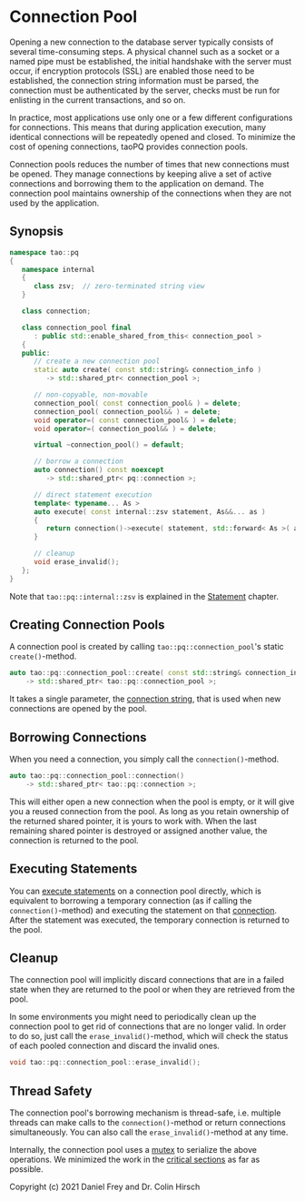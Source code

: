 # Connection Pool

Opening a new connection to the database server typically consists of several time-consuming steps.
A physical channel such as a socket or a named pipe must be established, the initial handshake with the server must occur, if encryption protocols (SSL) are enabled those need to be established, the connection string information must be parsed, the connection must be authenticated by the server, checks must be run for enlisting in the current transactions, and so on.

In practice, most applications use only one or a few different configurations for connections.
This means that during application execution, many identical connections will be repeatedly opened and closed.
To minimize the cost of opening connections, taoPQ provides connection pools.

Connection pools reduces the number of times that new connections must be opened.
They manage connections by keeping alive a set of active connections and borrowing them to the application on demand.
The connection pool maintains ownership of the connections when they are not used by the application.

## Synopsis

```c++
namespace tao::pq
{
   namespace internal
   {
      class zsv;  // zero-terminated string view
   }

   class connection;

   class connection_pool final
      : public std::enable_shared_from_this< connection_pool >
   {
   public:
      // create a new connection pool
      static auto create( const std::string& connection_info )
         -> std::shared_ptr< connection_pool >;

      // non-copyable, non-movable
      connection_pool( const connection_pool& ) = delete;
      connection_pool( connection_pool&& ) = delete;
      void operator=( const connection_pool& ) = delete;
      void operator=( connection_pool&& ) = delete;

      virtual ~connection_pool() = default;

      // borrow a connection
      auto connection() const noexcept
         -> std::shared_ptr< pq::connection >;

      // direct statement execution
      template< typename... As >
      auto execute( const internal::zsv statement, As&&... as )
      {
         return connection()->execute( statement, std::forward< As >( as )... );
      }

      // cleanup
      void erase_invalid();
   };
}
```

Note that `tao::pq::internal::zsv` is explained in the [Statement](Statement.md) chapter.

## Creating Connection Pools

A connection pool is created by calling `tao::pq::connection_pool`'s static `create()`-method.

```c++
auto tao::pq::connection_pool::create( const std::string& connection_info )
    -> std::shared_ptr< tao::pq::connection_pool >;
```

It takes a single parameter, the [connection string](https://www.postgresql.org/docs/current/libpq-connect.html#LIBPQ-CONNSTRING), that is used when new connections are opened by the pool.

## Borrowing Connections

When you need a connection, you simply call the `connection()`-method.

```c++
auto tao::pq::connection_pool::connection()
    -> std::shared_ptr< tao::pq::connection >;
```

This will either open a new connection when the pool is empty, or it will give you a reused connection from the pool.
As long as you retain ownership of the returned shared pointer, it is yours to work with.
When the last remaining shared pointer is destroyed or assigned another value, the connection is returned to the pool.

## Executing Statements

You can [execute statements](Statement.md) on a connection pool directly, which is equivalent to borrowing a temporary connection (as if calling the `connection()`-method) and executing the statement on that [connection](Connection.md).
After the statement was executed, the temporary connection is returned to the pool.

## Cleanup

The connection pool will implicitly discard connections that are in a failed state when they are returned to the pool or when they are retrieved from the pool.

In some environments you might need to periodically clean up the connection pool to get rid of connections that are no longer valid.
In order to do so, just call the `erase_invalid()`-method, which will check the status of each pooled connection and discard the invalid ones.

```c++
void tao::pq::connection_pool::erase_invalid();
```

## Thread Safety

The connection pool's borrowing mechanism is thread-safe, i.e. multiple threads can make calls to the `connection()`-method or return connections simultaneously.
You can also call the `erase_invalid()`-method at any time.

Internally, the connection pool uses a [mutex](https://en.cppreference.com/w/cpp/thread/mutex) to serialize the above operations.
We minimized the work in the [critical sections](https://en.wikipedia.org/wiki/Critical_section) as far as possible.

Copyright (c) 2021 Daniel Frey and Dr. Colin Hirsch
